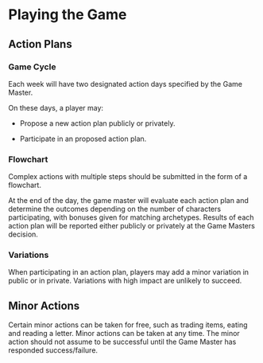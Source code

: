 # Playing the Game

## Action Plans

### Game Cycle

Each week will have two designated action days specified by the Game Master.

On these days, a player may:

- Propose a new action plan publicly or privately.

- Participate in an proposed action plan.

### Flowchart

Complex actions with multiple steps should be submitted in the form of a flowchart.

At the end of the day, the game master will evaluate each action plan and determine the outcomes depending on the number of characters participating, with bonuses given for matching archetypes. Results of each action plan will be reported either publicly or privately at the Game Masters decision.

### Variations

When participating in an action plan, players may add a minor variation in public or in private.
Variations with high impact are unlikely to succeed.

## Minor Actions

Certain minor actions can be taken for free, such as trading items, eating and reading a letter.
Minor actions can be taken at any time.
The minor action should not assume to be successful until the Game Master has responded success/failure.

